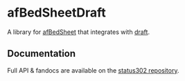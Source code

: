 # afBedSheetDraft

A library for [afBedSheet](http://repo.status302.com/doc/afBedSheet/#overview) that integrates with [draft](https://bitbucket.org/afrankvt/draft/).

## Documentation

Full API & fandocs are available on the [status302 repository](http://repo.status302.com/doc/afBedSheetDraft/#overview).

